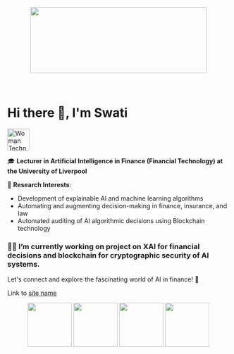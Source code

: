<div align="center">
<img src="https://user-images.githubusercontent.com/74038190/226190894-18e959ba-d458-4a94-ac44-790190f2a947.gif" width="400" height="150">
</div>
<br><br>   

# Hi there 👋, I'm Swati 
<img src="https://raw.githubusercontent.com/Tarikul-Islam-Anik/Animated-Fluent-Emojis/master/Emojis/People%20with%20professions/Woman%20Technologist%20Medium-Light%20Skin%20Tone.png" alt="Woman Technologist Medium-Light Skin Tone" width="50" height="50" />

🎓 **Lecturer in Artificial Intelligence in Finance (Financial Technology) at the University of Liverpool**

🔬 **Research Interests**:
- Development of explainable AI and machine learning algorithms
- Automating and augmenting decision-making in finance, insurance, and law
- Automated auditing of AI algorithmic decisions using Blockchain technology

### 🌱🔭 I’m currently working on project on XAI for financial decisions and blockchain for cryptographic security of AI systems. 

Let's connect and explore the fascinating world of AI in finance! 🚀



Link to [site name](https://www.liverpool.ac.uk/management/staff/swati-sachan/)

<div align="center">
<img src="https://user-images.githubusercontent.com/74038190/212257472-08e52665-c503-4bd9-aa20-f5a4dae769b5.gif" width="100">
<img src="https://github.com/Anmol-Baranwal/Cool-GIFs-For-GitHub/assets/74038190/de038172-e903-4951-926c-755878deb0b4" width="100">
<img src="https://user-images.githubusercontent.com/74038190/212281780-0afd9616-8310-46e9-a898-c4f5269f1387.gif" width="100">
<img src="https://user-images.githubusercontent.com/74038190/212257468-1e9a91f1-b626-4baa-b15d-5c385dfa7ed2.gif" width="100">
</div>
<br><br>   





